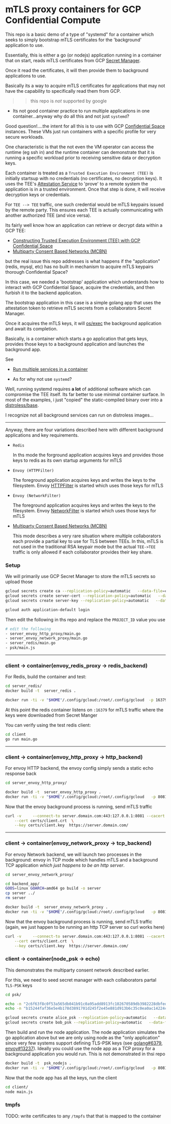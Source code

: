 
# mTLS proxy containers for GCP Confidential Compute

This repo is a basic demo of a type of "systemd" for a container which seeks to simply bootstrap mTLS certificates for the 'background' application to use.

Essentially, this is either a go (or nodejs) application running in a container that on start, reads mTLS certificates from GCP [Secret Manager](https://cloud.google.com/secret-manager).

Once it read the certificates, it will then provide them to background applications to use.

Basically its a way to acquire mTLS certificates for applications that may not have the capability to specifically read them from GCP.


>> this repo is *not* supported by google

- Its not good container practice to run multiple applications in one container...anyway why do all this and not just `systemd`?

Good question!....the intent for all this is to use with GCP [Confidential Space](https://cloud.google.com/docs/security/confidential-space) instances.  These VMs just run containers with a specific profile for very secure workloads.

One characteristic is that the not even the VM operator can access the runtime (eg ssh in) and the runtime container can demonstrate that it is running a specific workload prior to receiving sensitive data or decryption keys.

Each container is treated as a `Trusted Execution Environment (TEE)` is initially startsup with no credentials (no certificates, no decryption keys).  It uses the TEE's [Attestation Service](https://cloud.google.com/docs/security/confidential-space#attestation-process) to 'prove' to a remote system the application is in a trusted environment.  Once that step is done, it will receive decryption keys or credentials.

For `TEE --> TEE` traffic, one such credential would be mTLS keypairs issued by the remote party.  This ensures each TEE is actually communicating with another authorized TEE (and vice versa).

Its fairly well know how an application can retrieve or decrypt data within a GCP TEE:

- [Constructing Trusted Execution Environment (TEE) with GCP Confidential Space](https://github.com/salrashid123/confidential_space#mtls-using-acquired-keys)
- [Multiparty Consent Based Networks (MCBN)](https://github.com/salrashid123/mcbn)

but the real issue this repo addresses is what happens if the "application" (redis, mysql, etc) has no built in mechanism to acquire mTLS keypairs thorough Confidential Space?

In this case, we needed a 'bootstrap' application which understands how to interact with GCP Confidential Space, acquire the credentials, and then furbish it to the backend application.

The bootstrap application in this case is a simple golang app that uses the attestation token to retrieve mTLS secrets from a collaborators Secret Manager.

Once it acquires the mTLS keys, it will [os/exec](https://pkg.go.dev/os/exec#Cmd.Run) the background application and await its completion.

Basically, is a container which starts a go application that gets keys, provides those keys to a background application and launches the background app.

See

- [Run multiple services in a container](https://docs.docker.com/config/containers/multi-service_container/)


- As for why not use `systemd`? 

Well, running systemd requires **a lot** of additional software which can compromise the TEE itself.  Its far better to use minimal container surface.  In most of the examples, i just "copied" the static-compiled binary over into a [distroless/base](https://github.com/GoogleContainerTools/distroless).  
 
I recognize not all background services can run on distroless images...

---


Anyway, there are four variations described here with different background applications and key requirements.

* `Redis`
  
  In ths mode the forground application acquires keys and provides those keys to redis as its own startup arguments for mTLS


* `Envoy (HTTPFilter)`

  The foreground application acquires keys and writes the keys to the filesystem.  Envoy [HTTPFilter](https://www.envoyproxy.io/docs/envoy/latest/configuration/http/http_filters/http_filters) is started which uses those keys for mTLS

* `Envoy (NetworkFilter)`

  The foreground application acquires keys and writes the keys to the filesystem.  Envoy [NetworkFilter](https://www.envoyproxy.io/docs/envoy/latest/configuration/listeners/network_filters/network_filters) is started which uses those keys for mTLS

* [Multiparty Consent Based Networks (MCBN)](https://github.com/salrashid123/mcbn)

  This mode describes a very rare situation where multiple collaborators each provide a partial key to use for TLS between TEEs.  In this, mTLS is not used in the traditional RSA keypair mode but the actual `TEE->TEE` traffic is only allowed if each collaborator provides their key share. 


### Setup


We will primarily use GCP Secret Manager to store the mTLS secrets so upload those

```bash
gcloud secrets create ca --replication-policy=automatic   --data-file=certs/ca.pem
gcloud secrets create server-cert --replication-policy=automatic   --data-file=certs/server.crt
gcloud secrets create server-key --replication-policy=automatic   --data-file=certs/server.key

gcloud auth application-default login
```

Then edit the following in ths repo and replace the `PROJECT_ID` value you use

```bash
# edit the following
- server_envoy_http_proxy/main.go
- server_envoy_network_proxy/main.go
- server_redis/main.go
- psk/main.js
```

---

### client -> container(envoy_redis_proxy -> redis_backend) 

For Redis, build the container and test:

```bash
cd server_redis/
docker build -t  server_redis .

docker run -ti -v "$HOME"/.config/gcloud:/root/.config/gcloud  -p 16379:16379 server_redis
```

At this point the redis container listens on `:16379` for mTLS traffic where the keys were downloaded from Secret Manger

You can verify using the test redis client:

```bash
cd client
go run main.go
```

---

### client -> container(envoy_http_proxy -> http_backend) 

For envoy HTTP backend, the envoy config simply sends a static echo response back

```bash
cd server_envoy_http_proxy/

docker build -t  server_envoy_http_proxy .
docker run -ti -v "$HOME"/.config/gcloud:/root/.config/gcloud   -p 8081:8081 server_envoy_http_proxy
```

Now that the envoy background process is running, send mTLS traffic

```bash
curl -v     --connect-to server.domain.com:443:127.0.0.1:8081 --cacert certs/ca.pem  \
    --cert certs/client.crt  \
    --key certs/client.key  https://server.domain.com/ 
```
---

### client -> container(envoy_network_proxy -> tcp_backend) 

For envoy Network backend, we will launch two processes in the background:  envoy in TCP mode which handles mTLS and a background TCP application _which just happens to be an http server_.

```bash
cd server_envoy_network_proxy/

cd backend_app/
GOOS=linux GOARCH=amd64 go build -o server
cp server ../
rm server

docker build -t  server_envoy_network_proxy .
docker run -ti -v "$HOME"/.config/gcloud:/root/.config/gcloud   -p 8081:8081 server_envoy_network_proxy
```

Now that the envoy background process is running, send mTLS traffic (again, we just happen to be running an http TCP server so curl works here)

```bash
curl -v     --connect-to server.domain.com:443:127.0.0.1:8081 --cacert certs/ca.pem  \
    --cert certs/client.crt  \
    --key certs/client.key  https://server.domain.com/ 
```


### client -> container(node_psk -> echo) 

This demonstrates the multiparty consent network described earlier.

For this, we need to seed secret manager with each collaborators partal `TLS-PSK` keys

```bash
cd psk/

echo -n "2c6f63f8c0f53a565db041b91c0a95add8913fc102670589db3982228dbfed90" > alice.psk
echo -n "b15244faf36e5e4b178d3891701d245f2e45e881d913b6c35c0ea0ac14224cc2" > bob.psk

gcloud secrets create alice_psk --replication-policy=automatic   --data-file=alice.psk
gcloud secrets create bob_psk --replication-policy=automatic   --data-file=bob.psk
```

Then build and run the node application.  The node application simulates the go application above but we are only using node as the "only application" since very few systems support defining TLS-PSK keys (see  [golang#6379](https://github.com/golang/go/issues/6379), [envoy#13237](https://github.com/envoyproxy/envoy/issues/13237)).  Ideally you could use the node app as a TCP proxy for a background application you would run.  This is not demonstrated in thsi repo

```bash
docker build -t  psk_nodejs .
docker run -ti -v "$HOME"/.config/gcloud:/root/.config/gcloud   -p 8081:8081 psk_nodejs
```

Now that the node app has all the keys, run the client

```bash
cd client/
node main.js
```

### tmpfs

TODO:  write certificates to any `/tmpfs` that that is mapped to the container